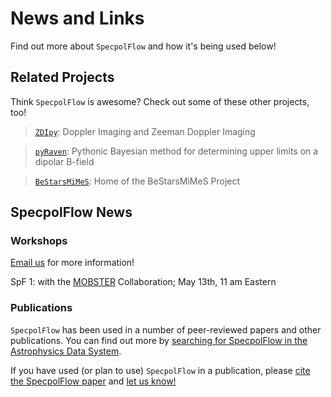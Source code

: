 # News and Links
Find out more about `SpecpolFlow` and how it's being used below!

## Related Projects
Think `SpecpolFlow` is awesome? Check out some of these other projects, too!

  > [`ZDIpy`](https://github.com/folsomcp/ZDIpy): Doppler Imaging and Zeeman Doppler Imaging

  > [`pyRaven`](https://github.com/veropetit/pyRaven): Pythonic Bayesian method for determining upper limits on a dipolar B-field
  
  > [`BeStarsMiMeS`](https://github.com/veropetit/BeStarsMiMeS): Home of the BeStarsMiMeS Project

## SpecpolFlow News

### Workshops
[Email us](https://folsomcp.github.io/specpolFlow/index.html#) for more information!

SpF 1: with the [MOBSTER](https://mobster-collab.com/) Collaboration; May 13th, 11 am Eastern

### Publications
`SpecpolFlow` has been used in a number of peer-reviewed papers and other publications. You can find out more by 
[searching for SpecpolFlow in the Astrophysics Data System](https://ui.adsabs.harvard.edu/search/p_=0&q=%20full%3A%22SpecpolFlow%22&sort=date%20desc%2C%20bibcode%20desc).

If you have used (or plan to use) `SpecpolFlow` in a publication, please [cite the SpecpolFlow paper](https://folsomcp.github.io/specpolFlow/index.html#using-specpolflow-in-publications) and [let us know!](https://folsomcp.github.io/specpolFlow/index.html#) 

 
